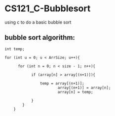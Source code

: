 # CS121_C-Bubblesort
using c to do a basic bubble sort

bubble sort algorithm:
----------------------------------------------------------------
```
int temp;

for (int u = 0; u < ArrSize; u++){

      for (int n = 0; n < size - 1; n++){
      
        	if (array[n] > array[(n+1)]){

           		temp = array[(n+1)];
                        array[(n+1)] = array[n];
                        array[n] = temp;

            }
        }
    }
```

